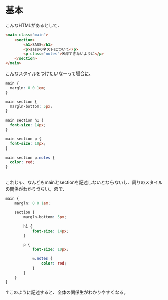 # 基本

こんなHTMLがあるとして、
```html
<main class="main">
    <section>
        <h1>SASS</h1>
        <p>sassのネストについて</p>
        <p class="notes">※深すぎないように</p>
    </section>
</main>
```

こんなスタイルをつけたいなーって場合に、
```css
main {
  margln: 0 0 1em;
}

main section {
  margln-bottom: 5px;
}

main section h1 {
  font-size: 14px;
}

main section p {
  font-size: 10px;
}

main section p.notes {
  color: red;
}
```

<br>
これじゃ、なんどもmainとsectionを記述しないとならないし、周りのスタイルの関係がわかりづらい。ので、

```scss
main {
    margln: 0 0 1em;

    section {
        margln-bottom: 5px;

        h1 {
            font-size: 14px;
        }

        p {
            font-size: 10px;

            &.notes {
                color: red;
            }
        }
    }
}
```

↑このように記述すると、全体の関係生がわかりやすくなる。
